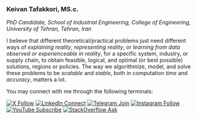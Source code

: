 ### Keivan Tafakkori, MS.c.
_PhD Candidate, School of Industrial Engineering, College of Engineering, University of Tehran, Tehran, Iran_

I believe that different theoretical/practical problems just need different ways of _explaining reality_, _representing reality_, or _learning from data observed or experienceable in reality_, for a specific system, industry, or supply chain, to obtain feasible, logical, and optimal (or best possible) solutions, regions or policies. The way we algorithmize, model, and solve these problems to be _scalable_ and _stable_, both in computation _time_ and _accuracy_, matters a lot.

You may connect with me through the following terminals:

[![X Follow](https://img.shields.io/twitter/follow/KTafakkori?style=flat-square&logo=X)](https://twitter.com/KTafakkori)
[![LinkedIn Connect](https://img.shields.io/badge/LinkedIn-Connect-blue?style=flat-square&logo=linkedin)](https://www.linkedin.com/in/keivan-tafakkori/) 
[![Telegram Join](https://img.shields.io/badge/Telegram-Join-blue?style=flat-square&logo=telegram)](https://t.me/feloop_channel)
[![Instagram Follow](https://img.shields.io/badge/Instagram-Follow-red?style=flat-square&logo=instagram)](https://www.instagram.com/feloop_page/)
[![YouTube Subscribe](https://img.shields.io/badge/YouTube-Subscribe-red?style=flat-square&logo=youtube)](https://www.youtube.com/channel/UCgln8g9GjMi_Sh6P0k2DkOQ) 
[![StackOverflow Ask](https://img.shields.io/badge/StackOverflow-Ask-orange?style=flat-square&logo=stackoverflow)](https://stackoverflow.com/users/19078738)

